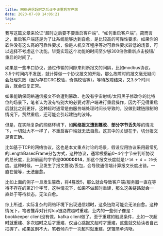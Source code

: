 ```yaml
---
title: 网络通信超时之后该不该重启客户端
date: 2023-07-08 14:06:21
tags:
---
```

我写这篇文章来论证“超时之后要不要重启客户端”、“如何重启客户端”。简而言之，重启客户端还是为了让系统能够达到自愈，是比较高的可靠性要求。如果你的软件没有这么高的可靠性要求，像是人机交互程序等对可靠性要求较低的场景，可以选择不考虑这个功能。毕竟实现这个功能的时间至少够300倍你重新点击按钮/重启的时间了。

如果是一些串口协议，通过传输的间隙来判断报文的间隔，比如modbus协议，3.5个时间内不发送，就计算做一个协议报文的开始，那么故障时的报文毫无疑问会处理失败（因为存在CRC校验，奇偶校验等）。等待故障结束，又3.5个时间后，就会恢复正常。

如果能确保网络通信报文不会遭到篡改、也没有宇宙射线/太阳黑子修改你的比特位的场景下，笔者认为没有特别大的必要对客户端进行重启操作，因为不见得重启后就比之前更好，这种超时通常是由服务端处理时间长导致的。没做到建链限制的情况下，贸然重启，还可能会引起建链的波峰。

但是，在实际复杂的网络环境下，如**网络报文遭到篡改**、**部分字节丢失**等的情况下，一切就大不一样了，不重启客户端就无法自愈。这其中的关键在于，切分报文是否正确。

比如基于TCP的网络协议，这也是本文重点讨论的场景，假设应用协议采用最常见的LengthBasedFrame分包方式，这种协议，通常根据前0~4个字节来判断协议的总长度，比如前面的字节是**00000014**，那这个报文长度就是`1*16 + 4 = 20`长度。这种时候，一旦发生了报文篡改/丢包，会导致通信端计算报文长度出错，一直在傻等，无法自愈。

比如上面的例子一旦发生篡改，将4篡改5，那么就会导致客户端/服务器一直在等待不存在的第21个字节，这种情况下，如果不做超时重建，那么这条链路就会一直处于等待状态，无法自愈。

综上所述，实际复杂的网络环境下出现通信超时，这条链路可能会无法自愈。这种情况下，笔者推荐对针对tcp链路做超时重建，业内的一些例子像是：bookkeeper client没有做，kafka client做了。至于重建的触发条件，比如一次超时就重建、多次超时之后才重建、仅当心跳报文超时才重建，这些就交给读者自己把握了。如果区别不大，笔者倾向于一次超时就重建，逻辑简单清晰。
